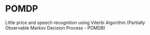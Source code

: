 # POMDP
Little price and speech recognition using Viterbi Algorithm (Partially Observable Markov Decision Process - POMDB)
